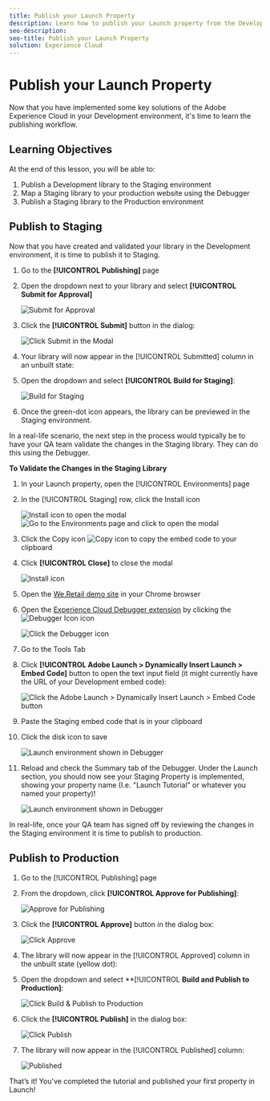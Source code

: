 ```yaml
---
title: Publish your Launch Property
description: Learn how to publish your Launch property from the Development environment to the Staging and Production environments. This lesson is part of the "Implementing the Experience Cloud in Websites with Launch" tutorial.
seo-description:
seo-title: Publish your Launch Property
solution: Experience Cloud
---
```


# Publish your Launch Property

Now that you have implemented some key solutions of the Adobe Experience Cloud in your Development environment, it's time to learn the publishing workflow.

## Learning Objectives

At the end of this lesson, you will be able to:

1. Publish a Development library to the Staging environment
1. Map a Staging library to your production website using the Debugger
1. Publish a Staging library to the Production environment

## Publish to Staging

 Now that you have created and validated your library in the Development environment, it is time to publish it to Staging.

1. Go to the **[!UICONTROL Publishing]** page

1. Open the dropdown next to your library and select **[!UICONTROL Submit for Approval]**

   ![Submit for Approval](images/web-publishing-submitForApproval.png)

1. Click the **[!UICONTROL Submit]** button in the dialog:

   ![Click Submit in the Modal](images/web-publishing-submit.png)

1. Your library will now appear in the [!UICONTROL Submitted] column in an unbuilt state:

1. Open the dropdown and select **[!UICONTROL Build for Staging]**:

   ![Build for Staging](images/web-publishing-buildForStaging.png)

1. Once the green-dot icon appears, the library can be previewed in the Staging environment.

In a real-life scenario, the next step in the process would typically be to have your QA team validate the changes in the Staging library. They can do this using the Debugger.

**To Validate the Changes in the Staging Library**

1. In your Launch property, open the [!UICONTROL Environments] page

1. In the [!UICONTROL Staging] row, click the Install icon

   ![Install icon](images/web-launch-installIcon.png) to open the modal
   ![Go to the Environments page and click to open the modal](images/web-publishing-getStagingCode.png)

1. Click the Copy icon ![Copy icon](images/web-launch-copyIcon.png) to copy the embed code to your clipboard

1. Click **[!UICONTROL Close]** to close the modal

   ![Install icon](images/web-publishing-copyStagingCode.png)

1. Open the [We.Retail demo site](https://aem.enablementadobe.com/content/we-retail/us/en.html) in your Chrome browser

1. Open the [Experience Cloud Debugger extension](https://chrome.google.com/webstore/detail/adobe-experience-cloud-de/ocdmogmohccmeicdhlhhgepeaijenapj) by clicking the ![Debugger Icon](images/web-icon-debugger.png) icon

   ![Click the Debugger icon](images/web-switchEnvironments-openDebugger.png)

1. Go to the Tools Tab

1. Click **[!UICONTROL Adobe Launch > Dynamically Insert Launch > Embed Code]** button to open the text input field (it might currently have the URL of your Development embed code):

   ![Click the Adobe Launch > Dynamically Insert Launch > Embed Code button](images/web-switchEnvironments-debugger-editEmbedCode.png)

1. Paste the Staging embed code that is in your clipboard

1. Click the disk icon to save

   ![Launch environment shown in Debugger](images/web-switchEnvironments-debugger-save.png)

1. Reload and check the Summary tab of the Debugger. Under the Launch section, you should now see your Staging Property is implemented, showing your property name (I.e. "Launch Tutorial" or whatever you named your property)!

   ![Launch environment shown in Debugger](images/web-publishing-debugger-staging.png)

In real-life, once your QA team has signed off by reviewing the changes in the Staging environment it is time to publish to production.

## Publish to Production

1. Go to the [!UICONTROL Publishing] page

1. From the dropdown, click **[!UICONTROL Approve for Publishing]**:

   ![Approve for Publishing](images/web-publishing-approveForPublishing.png)

1. Click the **[!UICONTROL Approve]** button in the dialog box:

   ![Click Approve](images/web-publishing-approve.png)

1. The library will now appear in the [!UICONTROL Approved] column in the unbuilt state (yellow dot):

1. Open the dropdown and select **[!UICONTROL **Build and Publish to Production]**:

   ![Click Build &amp; Publish to Production](images/web-publishing-buildAndPublishToProduction.png)

1. Click the **[!UICONTROL Publish]** in the dialog box:

   ![Click Publish](images/web-publishing-publish.png)

1. The library will now appear in the [!UICONTROL Published] column:

   ![Published](images/web-publishing-published.png)

That’s it! You've completed the tutorial and published your first property in Launch!